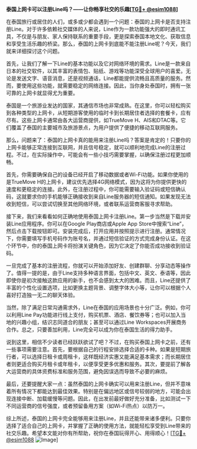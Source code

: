 **泰国上网卡可以注册Line吗？——让你畅享社交的乐趣[[TG💪+ @esim1088](https://t.me/s/esim1088)]**

在泰国旅行或居住的人们，或多或少都会遇到一个问题：泰国的上网卡是否支持注册Line。对于许多依赖社交媒体的人来说，Line作为一款功能强大的即时通讯工具，不仅是与朋友、家人保持联系的重要手段，更是探索泰国本地文化、获取信息和享受生活乐趣的桥梁。那么，泰国的上网卡到底能不能注册Line呢？今天，我们就来详细探讨这个问题。

首先，让我们了解一下Line的基本功能以及它对网络环境的需求。Line是一款来自日本的社交软件，以其丰富的表情包、贴纸、游戏等功能深受全球用户的喜爱。无论是发送文字、语音消息，还是视频通话，Line都能提供流畅且高质量的服务。然而，要使用这些功能，就需要稳定的网络连接。因此，当你身处泰国时，拥有一张可靠的上网卡就显得尤为重要。

泰国是一个旅游业发达的国家，其通信市场也非常成熟。在这里，你可以轻松购买到各种类型的上网卡，从短期游客使用的临时卡到长期居住者选择的套餐卡，应有尽有。这些上网卡通常由各大运营商提供，如TrueMove H、AIS和DTAC等。它们覆盖了泰国的主要城市及旅游景点，为用户提供了便捷的移动互联网服务。

那么，问题来了：泰国的上网卡真的能用来注册Line吗？答案是肯定的！只要你的上网卡能够正常连接到互联网，并且信号稳定，就可以顺利地完成Line的注册过程。不过，在实际操作中，可能会有一些小技巧需要掌握，以确保注册过程更加顺畅。

首先，你需要确保自己的设备已经开启了移动数据或者Wi-Fi功能。如果你使用的是TrueMove H的上网卡，建议优先选择4G网络模式，因为这将为你提供更快的速度和更稳定的连接。此外，在注册过程中，你可能需要输入验证码或短信确认码，这就要求你的手机能够正确接收到来自Line服务器的短信通知。如果发现无法收到短信，可以尝试切换至其他网络环境，或者联系运营商客服寻求帮助。

接下来，我们来看看如何正确地使用泰国上网卡注册Line。第一步当然是下载并安装Line应用程序。你可以在Google Play商店或Apple App Store中搜索“Line”，然后点击下载按钮即可。安装完成后，打开应用并按照提示进行注册。通常情况下，你需要填写手机号码作为账号名，并通过短信验证的方式完成身份认证。在这个环节中，你的泰国上网卡将扮演关键角色，因为它决定了你能否成功接收到验证码。

一旦完成了基本的注册流程，你就可以开始添加好友、创建群聊、分享动态等操作了。值得一提的是，由于Line支持多种语言界面，包括中文、英文、泰语等，因此即使你是初次接触这款应用的新手，也不会感到太大的困难。而且，Line还提供了丰富的个性化设置选项，比如更换主题背景、调整字体大小等，让你可以根据个人喜好打造独一无二的聊天体验。

当然，除了满足日常沟通需求外，Line在泰国的应用场景也十分广泛。例如，你可以利用Line Pay功能进行线上支付，购买机票、酒店、餐饮券等；也可以加入当地的兴趣小组，结识志同道合的朋友；甚至可以通过Line Workspaces开展商务合作。总之，只要善加利用，Line完全可以成为你在泰国生活的得力助手。

说到这里，相信不少读者已经跃跃欲试了吧？不过，在购买泰国上网卡之前，还有一些事项需要注意。首先，要根据自己的行程安排选择合适的卡种。如果是短期旅行者，可以选择日租卡或周租卡，这样既经济实惠又能满足基本需求；而长期居住者则更适合购买月租卡或年租卡，以便享受更多优惠和服务。其次，要提前了解各大运营商的具体资费标准和服务范围，避免因误选而导致不必要的麻烦。

最后，还要提醒大家一点：虽然泰国的上网卡确实可以用来注册Line，但并不意味着所有情况下都能达到最佳效果。特别是在偏远地区或信号较弱的地方，可能会出现连接中断、加载缓慢等问题。因此，在出发前最好做好充分准备，比如测试一下不同运营商的信号强度，或者预留备用方案（如Wi-Fi热点）以防万一。

综上所述，泰国的上网卡完全能够用来注册Line，并且还能带来诸多便利。只要你选择了适合自己的上网卡，并掌握了正确的使用方法，就能轻松享受到Line带来的社交乐趣。希望本文能对你有所帮助，祝你在泰国玩得开心、用得顺心！[[TG💪+ @esim1088](https://t.me/s/esim1088) ![Image](https://i.postimg.cc/4NQfJmqS/Snipaste-2025-05-13-00-14-12.png)]